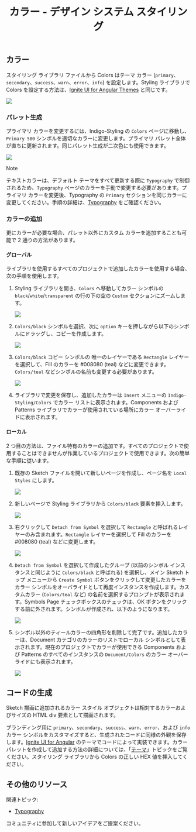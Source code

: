 ﻿---
title: カラー - デザイン システム スタイリング
_description: スタイリングのカラー シンボルは、Indigo Design のテーマを設定できます。
_keywords: デザイン システム, Sketch, Ignite UI for Angular, UI ライブラリ, カラー, パレット
_language: ja
---

## カラー

スタイリング ライブラリ ファイルから Colors はテーマ カラー (`primary`、`secondary`、`success`、`warn`、`error`、`info`) を設定します。Styling ライブラリで Colors を設定する方法は、[Ignite UI for Angular Themes](https://jp.infragistics.com/products/ignite-ui-angular/angular/components/themes.html) と同じです。

<img class="responsive-img" src="../images/colors_palette.png" srcset="../images/colors_palette@2x.png 2x" />

### パレット生成

プライマリ カラーを変更するには、Indigo-Styling の `Colors` ページに移動し、`Primary 500` シンボルを適切なカラーに変更します。プライマリ パレット全体が直ちに更新されます。同じパレット生成が二次色にも使用できます。

<img class="responsive-img" src="../images/colors_generation.png" srcset="../images/colors_generation@2x.png 2x" />

> [!Note]
> テキストカラーは、デフォルト テーマをすべて更新する際に `Typography` で制御されるため、`Typography` ページのカラーを手動で変更する必要があります。プライマリ カラーを変更後、Typography の `Primary` セクションを同じカラーに変更してください。手順の詳細は、[Typography](typography.md) をご確認ください。

### カラーの追加

更にカラーが必要な場合、パレット以外にカスタム カラーを追加することも可能で 2 通りの方法があります。

#### グローバル

ライブラリを使用するすべてのプロジェクトで追加したカラーを使用する場合、次の手順を使用します。

1.  Styling ライブラリを開き、`Colors` へ移動してカラー シンボルの `black`/`white`/`transparent` の行の下の空の `Custom` セクションにズームします。

    <img class="responsive-img" src="../images/colors_custom0.png" srcset="../images/colors_custom0@2x.png 2x" />

2.  `Colors/black` シンボルを選択、次に `option` キーを押しながら以下のシンボルにドラッグし、コピーを作成します。

    <img class="responsive-img" src="../images/colors_custom1.png" srcset="../images/colors_custom1@2x.png 2x" />

3.  `Colors/black` コピー シンボルの 唯一のレイヤーである `Rectangle` レイヤーを選択して、Fill のカラーを #008080 (teal) などに変更できます。`Colors/teal` などシンボルの名前も変更する必要があります。

    <img class="responsive-img" src="../images/colors_custom2.png" srcset="../images/colors_custom2@2x.png 2x" />

4.  ライブラリで変更を保存し、追加したカラーは `Insert` メニューの `Indigo-Styling/Colors` でカラー リストに表示されます。Components および Patterns ライブラリでカラーが使用されている場所にカラー オーバーライドに表示されます。

#### ローカル

2 つ目の方法は、ファイル特有のカラーの追加です。すべてのプロジェクトで使用することはできませんが作業しているプロジェクトで使用できます。次の簡単な手順に従います。

1.  既存の Sketch ファイルを開いて新しいページを作成し、ページ名を `Local Styles` にします。

    <img class="responsive-img" src="../images/colors_local_page.png" />

2.  新しいページで Styling ライブラリから `Colors/black` 要素を挿入します。

    <img class="responsive-img" src="../images/colors_local0.png" srcset="../images/colors_local0@2x.png 2x" />

3.  右クリックして `Detach from Symbol` を選択して `Rectangle` と呼ばれるレイヤーのみ含まれます。`Rectangle` レイヤーを選択して Fill のカラーを #008080 (teal) などに変更します。

    <img class="responsive-img" src="../images/colors_local1.png" srcset="../images/colors_local1@2x.png 2x" />

4.  `Detach from Symbol` を選択して作成したグループ (以前のシンボル インスタンスと同じように `Colors/black` と呼ばれる) を選択し、メイン Sketch トップ メニューから `Create Symbol` ボタンをクリックして変更したカラーをカラー シンボルをオーバライドとして再度インスタンスを作成します。カスタムカラー (`Colors/teal` など) の名前を選択するプロンプトが表示されます。Symbols Page チェックボックスのチェックは、OK ボタンをクリックする前に外されます。シンボルが作成され、以下のようになります。

    <img class="responsive-img" src="../images/colors_local2.png" srcset="../images/colors_local2@2x.png 2x" />

5.  シンボル以外のティールカラーの四角形を削除して完了です。追加したカラーは、Document カテゴリのカラーのリストでローカル シンボルとして表示されます。現在のプロジェクトでカラーが使用できる Components および Patterns のすべてのインスタンスの `Document/Colors` のカラー オーバーライドにも表示されます。

    <img class="responsive-img" src="../images/colors_local3.png" srcset="../images/colors_local3@2x.png 2x" />

## コードの生成

Sketch 描画に追加されるカラー スタイル オブジェクトは相対するカラーおよびサイズの HTML div 要素として描画されます。

ブランディング用に `primary`、`secondary`、`success`、`warn`、`error`、および `info` カラー シンボルをカスタマイズすると、生成されたコードに同様の外観を保存します。[Ignite UI for Angular](https://jp.infragistics.com/products/ignite-ui-angular) のテーマでコードによって実装できます。カラー パレットを作成して追加する方法の詳細については、「[テーマ](https://jp.infragistics.com/products/ignite-ui-angular/angular/components/themes.html#generating-color-palettes)」トピックをご覧ください。スタイリング ライブラリから Colors の正しい HEX 値を挿入してください。

## その他のリソース

関連トピック:

- [Typography](typography.md)
  <div class="divider--half"></div>

コミュニティに参加して新しいアイデアをご提案ください。


